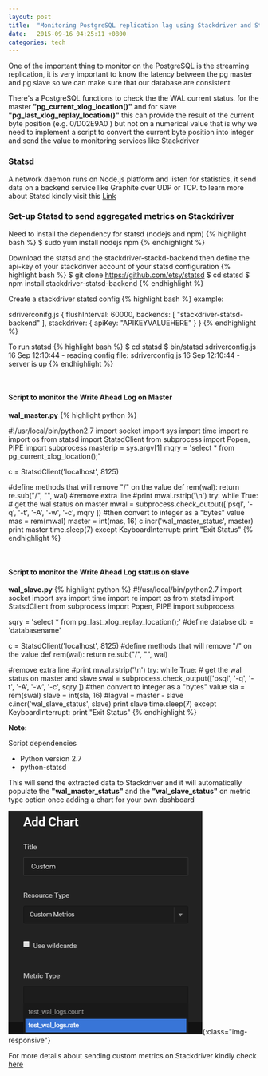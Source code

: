 ```yaml
---
layout: post
title:  "Monitoring PostgreSQL replication lag using Stackdriver and Statsd"
date:   2015-09-16 04:25:11 +0800
categories: tech
---
```


One of the important thing to monitor on the PostgreSQL is the streaming replication, it is very important to know the latency between the pg master and pg slave so we can make sure that our database are consistent

There's a PostgreSQL functions to check the the WAL current status. for the master **"pg_current_xlog_location()"** and for slave **"pg_last_xlog_replay_location()"** this can provide the result of the current byte position (e.g. 0/D02E9A0 )  but not on a numerical value that is why we need to implement a script to convert the current byte position into integer and send the value to monitoring services like Stackdriver


### Statsd
A network daemon runs on Node.js platform and listen for statistics, it send data on a backend service like Graphite over UDP or TCP. to learn more about Statsd kindly visit this [Link][statsd]


### Set-up Statsd to send aggregated metrics on Stackdriver 

Need to install the dependency for statsd (nodejs and npm)
{% highlight bash %}
$ sudo yum install nodejs npm
{% endhighlight %}

Download the statsd and the stackdriver-stackd-backend then define the api-key of your stackdriver account of your statsd configuration
{% highlight bash %}
$ git clone https://github.com/etsy/statsd
$ cd statsd
$ npm install stackdriver-statsd-backend
{% endhighlight %}

Create a stackdriver statsd config
{% highlight bash %}
example:

sdriverconifg.js
{
    flushInterval: 60000,
    backends: [ "stackdriver-statsd-backend" ],
    stackdriver: {
    apiKey: "APIKEYVALUEHERE"
    }
}
{% endhighlight %}

To run statsd
{% highlight bash %}
$ cd statsd
$ bin/statsd sdriverconfig.js
16 Sep 12:10:44 - reading config file: sdriverconfig.js
16 Sep 12:10:44 - server is up
{% endhighlight %}

&nbsp;

#### Script to monitor the Write Ahead Log on Master
**wal_master.py**
{% highlight python %}

#!/usr/local/bin/python2.7
import socket
import sys
import time
import re
import os
from statsd import StatsdClient
from subprocess import Popen, PIPE
import subprocess
masterip = sys.argv[1]
mqry = 'select * from pg_current_xlog_location();'
 
 
c = StatsdClient('localhost', 8125)
 
#define methods that will remove "/" on the value
def rem(wal):
  return re.sub("/", "", wal)
#remove extra line #print mwal.rstrip('\n')
try:
  while True:
    # get the wal status on master
    mwal = subprocess.check_output(['psql', '-q', '-t', '-A', '-w', '-c', mqry ])
    #then convert to integer as a "bytes" value
    mas = rem(mwal)
    master = int(mas, 16)
    c.incr('wal_master_status', master)
    print master
    time.sleep(7)
except KeyboardInterrupt:
  print "Exit Status"
{% endhighlight %}

&nbsp;

#### Script to monitor the Write Ahead Log status on slave
**wal_slave.py**
{% highlight python %}
#!/usr/local/bin/python2.7
import socket
import sys
import time
import re
import os
from statsd import StatsdClient
from subprocess import Popen, PIPE
import subprocess
 
 
sqry = 'select * from pg_last_xlog_replay_location();'
#define databse
db = 'databasename'
 
 
c = StatsdClient('localhost', 8125)
#define methods that will remove "/" on the value
def rem(wal):
  return re.sub("/", "", wal)
 
 
#remove extra line #print mwal.rstrip('\n')
try:
  while True:
    # get the wal status on master and slave
    swal = subprocess.check_output(['psql', '-q', '-t', '-A', '-w', '-c', sqry ])
    #then convert to integer as a "bytes" value
    sla = rem(swal)
    slave = int(sla, 16)
    #lagval = master - slave
    c.incr('wal_slave_status', slave)
    print slave
    time.sleep(7)
except KeyboardInterrupt:
  print "Exit Status"
{% endhighlight %}


**Note:**

Script dependencies

* Python version 2.7
* python-statsd


This will send the extracted data to Stackdriver and it will automatically populate the **"wal_master_status"** and the **"wal_slave_status"** on metric type option once adding a chart for your own dashboard

![addchart](/img/custom_metrics.PNG){:class="img-responsive"}

For more details about sending custom metrics on Stackdriver kindly check [here][sdriver]



[statsd]: https://codeascraft.com/2011/02/15/measure-anything-measure-everything/
[sdriver]: http://support.stackdriver.com/customer/en/portal/articles/1491766-sending-custom-application-metrics-to-the-stackdriver-system 


